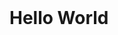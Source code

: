 <!DOCTYPE html>
<html>
<head> 
<meta charset="utf-8"> 
<title>MuSR(runoob.com)</title> 
</head>
<body>

<h1>Hello World</h1>

</body>
</html>
